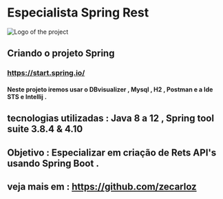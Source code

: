 # Especialista Spring Rest
![Logo of the project](https://encrypted-tbn0.gstatic.com/images?q=tbn:ANd9GcSj_sxUjxvS1BXPRxlPyBPBCOMKPrptNTy7kA&usqp=CAU)

## Criando o projeto Spring 
### https://start.spring.io/

#### Neste projeto iremos usar o DBvisualizer , Mysql , H2 , Postman e a Ide STS  e Intellij .

## tecnologias utilizadas : Java 8 a 12 , Spring tool suite 3.8.4 & 4.10

## Objetivo : Especializar em criação de Rets API's usando Spring Boot .

## veja mais em : https://github.com/zecarloz
